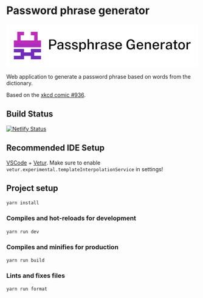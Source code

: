 # Password phrase generator

![Logo Banner][banner]

Web application to generate a password phrase based on words from the dictionary.

Based on the [xkcd comic #936][xkcd].

## Build Status
[![Netlify Status][netlify-img]][netlify-link]

## Recommended IDE Setup

[VSCode][vscode] + [Vetur][vetur].
Make sure to enable `vetur.experimental.templateInterpolationService` in settings!

## Project setup
```
yarn install
```

### Compiles and hot-reloads for development
```
yarn run dev
```

### Compiles and minifies for production
```
yarn run build
```

### Lints and fixes files
```
yarn run format
```

[banner]: ./.repository/banner.png
[xkcd]: https://xkcd.com/936/
[vscode]: https://code.visualstudio.com/
[vetur]: https://marketplace.visualstudio.com/items?itemName=octref.vetur
[netlify-img]: https://api.netlify.com/api/v1/badges/e5b9ab6c-1ae8-4a70-8f83-bfbc311db202/deploy-status "Build Status"
[netlify-link]: https://app.netlify.com/sites/ren-phrase/deploys
